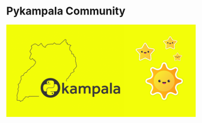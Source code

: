 # Pykampala Community
![logo](https://github.com/Pykampala-Community/assets/blob/main/pykampala4.png)
